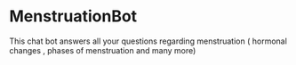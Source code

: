 # MenstruationBot
This chat bot answers all your questions regarding menstruation ( hormonal changes , phases of menstruation and many more)
